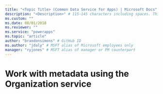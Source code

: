 ```yaml
---
title: "<Topic Title> (Common Data Service for Apps) | Microsoft Docs" # Intent and product brand in a unique string of 43-59 chars including spaces
description: "<Description>" # 115-145 characters including spaces. This abstract displays in the search result.
ms.custom: ""
ms.date: 08/01/2018
ms.reviewer: ""
ms.service: "powerapps"
ms.topic: "article"
author: "brandonsimons" # GitHub ID
ms.author: "jdaly" # MSFT alias of Microsoft employees only
manager: "ryjones" # MSFT alias of manager or PM counterpart
---
```

# Work with metadata using the Organization service

<!-- This topic exists to provide a link from a higher level topic
It should provide some high-level information about working with Metadata entities, such as the fact that they all inherit from MetadataBase
Provide concepts that bind these areas together. Doesn't have to be long  

Current TOC:

  - name: Work with metadata
    href: work-with-metadata.md
    items:
    - name: Create custom entity
      href: create-custom-entity.md
    - name: Work with attribute metadata
      href: metadata-attributemetadata.md  
    - name: Insert, update, delete, and order global option set options
      href: metadata-global-option-set-options.md
    - name: Customize global option sets
      href: metadata-global-option-sets.md
    - name: Create and retrieve entity relationships
      href: metadata-relationshipmetadata.md
    - name: Retrieve and detect changes to metadata
      href: metadata-retrieve-detect-changes.md
    - name: Retrieve, update, and delete entities
      href: metadata-retrieve-update-delete-entities.md

-->